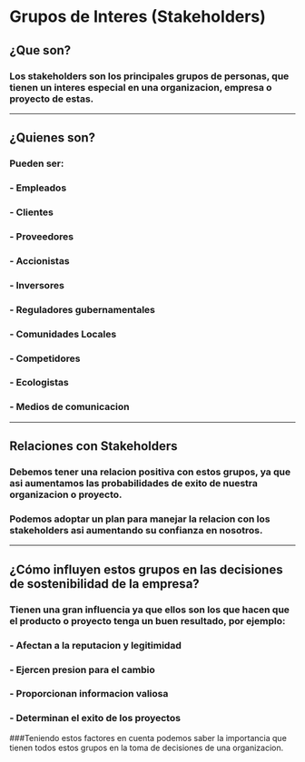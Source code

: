 # Grupos de Interes (Stakeholders)

## ¿Que son?
### Los stakeholders son los principales grupos de personas, que tienen un interes especial en una organizacion, empresa o proyecto de estas.
------------------------------------------------------
## ¿Quienes son?
### Pueden ser:
### - Empleados
### - Clientes
### - Proveedores
### - Accionistas
### - Inversores
### - Reguladores gubernamentales
### - Comunidades Locales
### - Competidores
### - Ecologistas
### - Medios de comunicacion
------------------------------------------------------
## Relaciones con Stakeholders
### Debemos tener una relacion positiva con estos grupos, ya que asi aumentamos las probabilidades de exito de nuestra organizacion o proyecto.
### Podemos adoptar un plan para manejar la relacion con los stakeholders asi aumentando su confianza en nosotros.
------------------------------------------------------
## ¿Cómo influyen estos grupos en las decisiones de sostenibilidad de la empresa?
### Tienen una gran influencia ya que ellos son los que hacen que el producto o proyecto tenga un buen resultado, por ejemplo:
### - Afectan a la reputacion y legitimidad
### - Ejercen presion para el cambio
### - Proporcionan informacion valiosa
### - Determinan el exito de los proyectos
###Teniendo estos factores en cuenta podemos saber la importancia que tienen todos estos grupos en la toma de decisiones de una organizacion.